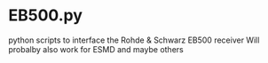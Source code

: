 # EB500.py
python scripts to interface the Rohde &amp; Schwarz EB500 receiver
Will probalby also work for ESMD and maybe others


